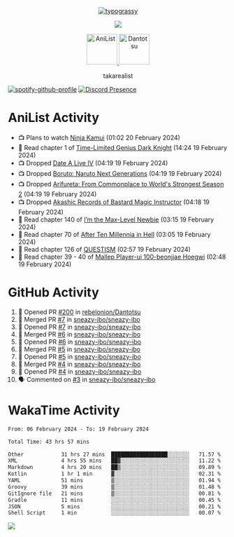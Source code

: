 
<div align="center">
<a href="https://github.com/kawarimidoll/typograssy">
    <img alt="typograssy" src="https://typograssy.deno.dev/api?text=%E3%82%B8%E3%83%A7%E3%83%B3%E3%81%A7%E3%81%99%E3%80%82%E3%81%93%E3%82%93%E3%81%AB%E3%81%A1%E3%81%AF%20%20%5E%5E%20sup%20iam%20ibo%20--&&l0=none&l1=82d9d0&l2=027353&l3=038c4c&l4=01402e&bg=none&frame=none&speed=100&comment=">
</a>
</div>
<p align="center">
  <a href="https://skillicons.dev">
    <img src="https://skillicons.dev/icons?i=vscode,html,androidstudio,mysql,python" />
  </a>
</p>

<p align="center">    
    <a href="https://anilist.co/user/ibo/">
      <img src="https://cdn.discordapp.com/attachments/952538817880018944/1205219416065712178/a_f54f910e2add364a3da3bb2f2fce0c72.gif?ex=65d7930c&is=65c51e0c&hm=9005f405718eef845dce134539f2fcaa1e07f6d8a2f1674db63f2fade2df09a4&" alt="AniList" style="width: 70px; height: auto;">
    </a>  
    <a href="https://discord.gg/4HPZ5nAWwM">
      <img src="https://cdn.discordapp.com/attachments/952538817880018944/1205223909918642247/Image_resizer.gif?ex=65d7973c&is=65c5223c&hm=bbc85d63f50fce49a6b7809df28d525baade2090fc305fbd0094bd24cd34cf56&" alt="Dantotsu" style="width: 70px; height: auto;">
    </a>
</p>

<p align="center">
takarealist
</p>

[![spotify-github-profile](https://spotify-github-profile.vercel.app/api/view?uid=216np2gahwfhcjozqmzomew7i&cover_image=true&theme=novatorem&show_offline=true&background_color=121212&interchange=false&bar_color=53b14f&bar_color_cover=true)](https://spotify-github-profile.vercel.app/api/view?uid=216np2gahwfhcjozqmzomew7i&redirect=true)
[![Discord Presence](https://lanyard-profile-readme.vercel.app/api/951737931159187457?theme=dark&bg=Oe1116&animated=false&hideDiscrim=true&borderRadius=30px&idleMessage=not%20doing%20anything%20rn)](https://discord.com/users/951737931159187457)


# AniList Activity

<!-- ANILIST_ACTIVITY:start -->

-   📺 Plans to watch [Ninja Kamui](https://anilist.co/anime/151639) (01:02 20 February 2024)
-   📖 Read chapter 1 of [Time-Limited Genius Dark Knight](https://anilist.co/manga/165182) (14:24 19 February 2024)
-   📺 Dropped [Date A Live IV](https://anilist.co/anime/116605) (04:19 19 February 2024)
-   📺 Dropped [Boruto: Naruto Next Generations](https://anilist.co/anime/97938) (04:19 19 February 2024)
-   📺 Dropped [Arifureta: From Commonplace to World's Strongest Season 2](https://anilist.co/anime/112323) (04:19 19 February 2024)
-   📺 Dropped [Akashic Records of Bastard Magic Instructor](https://anilist.co/anime/21700) (04:18 19 February 2024)
-   📖 Read chapter 140 of [I’m the Max-Level Newbie](https://anilist.co/manga/137280) (03:15 19 February 2024)
-   📖 Read chapter 70 of [After Ten Millennia in Hell](https://anilist.co/manga/153284) (03:05 19 February 2024)
-   📖 Read chapter 126 of [QUESTISM](https://anilist.co/manga/140837) (02:57 19 February 2024)
-   📖 Read chapter 39 - 40 of [Mallep Player-ui 100-beonjjae Hoegwi](https://anilist.co/manga/170894) (02:48 19 February 2024)

<!-- ANILIST_ACTIVITY:end -->

# GitHub Activity

<!--START_SECTION:activity-->
1. 💪 Opened PR [#200](https://github.com/rebelonion/Dantotsu/pull/200) in [rebelonion/Dantotsu](https://github.com/rebelonion/Dantotsu)
2. 🎉 Merged PR [#7](https://github.com/sneazy-ibo/sneazy-ibo/pull/7) in [sneazy-ibo/sneazy-ibo](https://github.com/sneazy-ibo/sneazy-ibo)
3. 💪 Opened PR [#7](https://github.com/sneazy-ibo/sneazy-ibo/pull/7) in [sneazy-ibo/sneazy-ibo](https://github.com/sneazy-ibo/sneazy-ibo)
4. 🎉 Merged PR [#6](https://github.com/sneazy-ibo/sneazy-ibo/pull/6) in [sneazy-ibo/sneazy-ibo](https://github.com/sneazy-ibo/sneazy-ibo)
5. 💪 Opened PR [#6](https://github.com/sneazy-ibo/sneazy-ibo/pull/6) in [sneazy-ibo/sneazy-ibo](https://github.com/sneazy-ibo/sneazy-ibo)
6. 🎉 Merged PR [#5](https://github.com/sneazy-ibo/sneazy-ibo/pull/5) in [sneazy-ibo/sneazy-ibo](https://github.com/sneazy-ibo/sneazy-ibo)
7. 💪 Opened PR [#5](https://github.com/sneazy-ibo/sneazy-ibo/pull/5) in [sneazy-ibo/sneazy-ibo](https://github.com/sneazy-ibo/sneazy-ibo)
8. 🎉 Merged PR [#4](https://github.com/sneazy-ibo/sneazy-ibo/pull/4) in [sneazy-ibo/sneazy-ibo](https://github.com/sneazy-ibo/sneazy-ibo)
9. 💪 Opened PR [#4](https://github.com/sneazy-ibo/sneazy-ibo/pull/4) in [sneazy-ibo/sneazy-ibo](https://github.com/sneazy-ibo/sneazy-ibo)
10. 🗣 Commented on [#3](https://github.com/sneazy-ibo/sneazy-ibo/pull/3#issuecomment-1950283206) in [sneazy-ibo/sneazy-ibo](https://github.com/sneazy-ibo/sneazy-ibo)
<!--END_SECTION:activity-->

# WakaTime Activity

<!--START_SECTION:waka-->

```txt
From: 06 February 2024 - To: 19 February 2024

Total Time: 43 hrs 57 mins

Other            31 hrs 27 mins  ██████████████████░░░░░░░   71.57 %
XML              4 hrs 55 mins   ██▓░░░░░░░░░░░░░░░░░░░░░░   11.22 %
Markdown         4 hrs 20 mins   ██▒░░░░░░░░░░░░░░░░░░░░░░   09.89 %
Kotlin           1 hr 1 min      ▓░░░░░░░░░░░░░░░░░░░░░░░░   02.31 %
YAML             51 mins         ▒░░░░░░░░░░░░░░░░░░░░░░░░   01.94 %
Groovy           39 mins         ▒░░░░░░░░░░░░░░░░░░░░░░░░   01.48 %
GitIgnore file   21 mins         ▒░░░░░░░░░░░░░░░░░░░░░░░░   00.81 %
Gradle           11 mins         ░░░░░░░░░░░░░░░░░░░░░░░░░   00.45 %
JSON             5 mins          ░░░░░░░░░░░░░░░░░░░░░░░░░   00.21 %
Shell Script     1 min           ░░░░░░░░░░░░░░░░░░░░░░░░░   00.07 %
```

<!--END_SECTION:waka-->

![](https://komarev.com/ghpvc/?username=sneazy-ibo&color=ff6e00&label=Counter&abbreviated=true)
